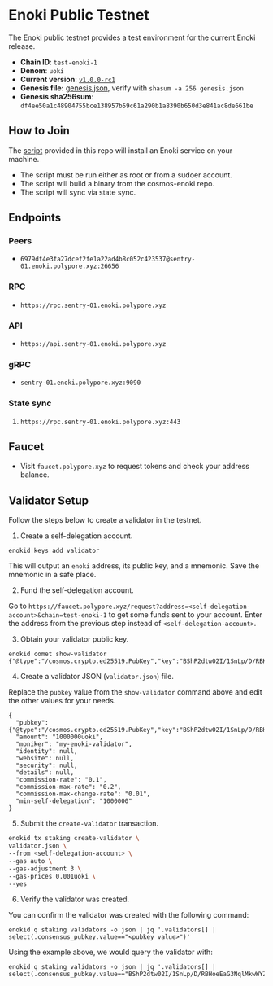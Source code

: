 
# Enoki Public Testnet

The Enoki public testnet provides a test environment for the current Enoki release.

* **Chain ID**: `test-enoki-1`
* **Denom**: `uoki`
* **Current version**: [`v1.0.0-rc1`](httpshttps://github.com/hyphacoop/cosmos-enoki/releases/tag/v1.0.0-rc1)
* **Genesis file:**  [genesis.json](genesis.json), verify with `shasum -a 256 genesis.json`
* **Genesis sha256sum**: `df4ee50a1c48904755bce138957b59c61a290b1a8390b650d3e841ac8de661be`

## How to Join

The [script](./join-enoki.sh) provided in this repo will install an Enoki service on your machine.
* The script must be run either as root or from a sudoer account.
* The script will build a binary from the cosmos-enoki repo.
* The script will sync via state sync.

## Endpoints

### Peers

* `6979df4e3fa27dcef2fe1a22ad4b8c052c423537@sentry-01.enoki.polypore.xyz:26656`

### RPC

* `https://rpc.sentry-01.enoki.polypore.xyz`

### API

* `https://api.sentry-01.enoki.polypore.xyz`

### gRPC

* `sentry-01.enoki.polypore.xyz:9090`

### State sync

1. `https://rpc.sentry-01.enoki.polypore.xyz:443`

## Faucet

* Visit `faucet.polypore.xyz` to request tokens and check your address balance.

## Validator Setup

Follow the steps below to create a validator in the testnet.

1. Create a self-delegation account.
```
enokid keys add validator
```
This will output an `enoki` address, its public key, and a mnemonic. Save the mnemonic in a safe place.

2. Fund the self-delegation account.
   
Go to `https://faucet.polypore.xyz/request?address=<self-delegation-account>&chain=test-enoki-1` to get some funds sent to your account. Enter the address from the previous step instead of `<self-delegation-account>`.

3. Obtain your validator public key.
```
enokid comet show-validator
{"@type":"/cosmos.crypto.ed25519.PubKey","key":"BShP2dtw02I/1SnLp/D/RBHoeEaG3NqlMkwWYZOqcug="}
```

4. Create a validator JSON (`validator.json`) file.

Replace the `pubkey` value from the `show-validator` command above and edit the other values for your needs.
```
{
  "pubkey": {"@type":"/cosmos.crypto.ed25519.PubKey","key":"BShP2dtw02I/1SnLp/D/RBHoeEaG3NqlMkwWYZOqcug="},
  "amount": "1000000uoki",
  "moniker": "my-enoki-validator",
  "identity": null,
  "website": null,
  "security": null,
  "details": null,
  "commission-rate": "0.1",
  "commission-max-rate": "0.2",
  "commission-max-change-rate": "0.01",
  "min-self-delegation": "1000000"
}
```

5. Submit the `create-validator` transaction.

```bash
enokid tx staking create-validator \
validator.json \
--from <self-delegation-account> \
--gas auto \
--gas-adjustment 3 \
--gas-prices 0.001uoki \
--yes
```

6. Verify the validator was created.

You can confirm the validator was created with the following command:
```
enokid q staking validators -o json | jq '.validators[] | select(.consensus_pubkey.value=="<pubkey value>")'
```
Using the example above, we would query the validator with:
```
enokid q staking validators -o json | jq '.validators[] | select(.consensus_pubkey.value=="BShP2dtw02I/1SnLp/D/RBHoeEaG3NqlMkwWYZOqcug=")'
```
